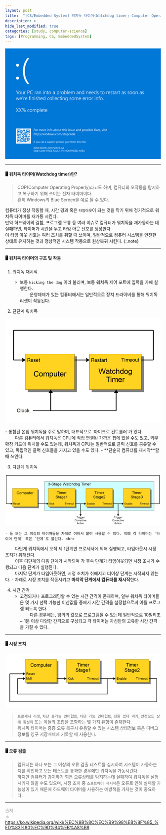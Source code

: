```yaml
---
layout: post
title:  "[CS/Embedded System] 워치독 타이머(Watchdog timer; Computer Operating Properly)"
description: > 
hide_last_modified: true
categories: [study, computer-science]
tags: [Programming, CS, EmbeddedSystem]
---
```


<p align="center">
  <img src="../../../assets/img/blog/computer_science/blue_screen.png" style="width: 832px; height: auto;" />
</p>

-----
#### 🖥️ 워치독 타이머(Watchdog timer)란?
> COP(Computer Operating Properly)라고도 하며, 컴퓨터의 오작동을 탐지하고 복구하기 위해 쓰이는 전자 타이머이다. <br>
흔히 Windows의 Blue Screen을 예로 들 수 있다.

컴퓨터가 정상 작동할 때, 시간 경과 혹은 `타임아웃`이 되는 것을 막기 위해 정기적으로 워치독 타이머를 재가동 시킨다. <br>
만약 하드웨어의 결함, 프로그램 오류 등 여러 이슈로 컴퓨터가 워치독을 재가동하는 데 실패하면, 타이머가 시간을 두고 타임 아웃 신호를 생성한다.<br>
이 타임 아웃 신호는 여러 조치를 취할 때 쓰이며, 일반적으로 컴퓨터 시스템을 안전한 상태로 유지하는 것과 정상적인 시스템 작동으로 원상복귀 시킨다.
{:.note}

----
#### 🖥️ 워치독 타이머의 구조 및 작동

1. 워치독 재시작
	- 보통 `kicking the dog` 이라 불리며, 보통 워치독 제어 포트에 입력을 가해 실행한다. <br>
&emsp;&emsp; 운영체제가 있는 컴퓨터에서는 일반적으로 장치 드라이버를 통해 워치독 리셋이 작동된다.

2. 단단계 워치독
<p align="center">
  <img src="../../../assets/img/blog/computer_science/simple_watchdog_timer.gif">
</p>
	- 통합된 온칩 워치독을 주로 말하며, 대표적으로 `마이크로 컨트롤러`가 있다. <br>
&emsp;&emsp; 다른 컴퓨터에서 워치독은 CPU에 직접 연결된 가까운 칩에 있을 수도 있고, 외부 확장 카드에 위치할 수도 있는데, 워치독과 CPU는 일반적으로 클릭 신호를 공유할 수 있고, 독립적인 클럭 신호들을 가지고 있을 수도 있다.	
	- **단순히 컴퓨터를 재시작**할 때 쓰인다.

3. 다단계 워치독
<p align="center">
  <img src="../../../assets/img/blog/computer_science/watchdog_3stage.gif">
</p>

	- 둘 또는 그 이상의 타이머들을 차례로 이어서 붙여 사용할 수 있다. 이떄 각 타이머는 `타이머 단계` 혹은 `단계`로 불린다. <br>
&emsp;&emsp; 다단계 워치독에서 오직 제 1단계만 프로세서에 의해 실행되고, 타임아웃시 시정 조치가 취해진다. <br>
&emsp;&emsp; 이후 다단계의 다음 단계가 시작되며 각 후속 단계가 타임아웃되면 시정 조치가 수행되고 다음 단계가 실행된다. <br>
&emsp;&emsp; 마지막 단계가 타임아웃하면, 시정 조치가 취해지고 더이상 단계는 시작되지 않는다.
	- 차례로 시정 조치를 작동시키고 **마지막 단계에서 컴퓨터를 재시작**한다.

4. 시간 간격
	- 고정되거나 프로그래밍할 수 있는 시간 간격이 존재하며, 일부 워치독 타이머들은 몇 가지 선택 가능한 이산값들 중에서 시간 간격을 설정함으로써 이를 프로그램 되도록 한다. <br>
&emsp;&emsp; 다른 경우에는, 임의의 값으로 프로그램될 수 있는데 일반적으로 10밀리초 ~ 1분 이상 다양한 간격으로 구성되고 각 타이머는 자신만의 고유한 시간 간격을 가질 수 있다. <br>

----
#### 🖥️ 시정 조치
<p align="center">
  <img src="../../../assets/img/blog/computer_science/watchdog_nmi_reset.gif">
</p>

> `프로세서 리셋`, `차단 불가능 인터럽트`, `차단 가능 인터럽트`, `전원 껐다 켜기`, `안전모드 상태 활성화` 또는 이들의 조합을 포함하는 몇 가지 유형이 존재한다. <br>
워치독 타이머는 종종 오류 복구시 유용할 수 있는 시스템 상태정보 혹은 디버그 정보를 영구 저장매체에 기록할 때 사용한다.

----
#### 🖥️ 오류 검출
> 컴퓨터는 하나 또는 그 이상의 오류 검출 테스트를 실시하여 시스템이 가동하는지를 확인하고 모든 테스트를 통과한 경우에만 워치독을 가동시킨다. <br>
하지만 컴퓨터가 감지하기 힘든 오류상태를 탐지하는데 실패하여 워치독을 실행시키지 않을 수도 있으며, 시정 조치 중 `소프트웨어 재시작`은 오류로 인해 실패할 가능성이 있기 때문에 하드웨어 타이머를 사용하는 예방책을 가지는 것이 중요하다.

----
<span style="color : darkgray;">출처 : <br>
＊ https://ko.wikipedia.org/wiki/%EC%9B%8C%EC%B9%98%EB%8F%85_%ED%83%80%EC%9D%B4%EB%A8%B8 <br>
</span>